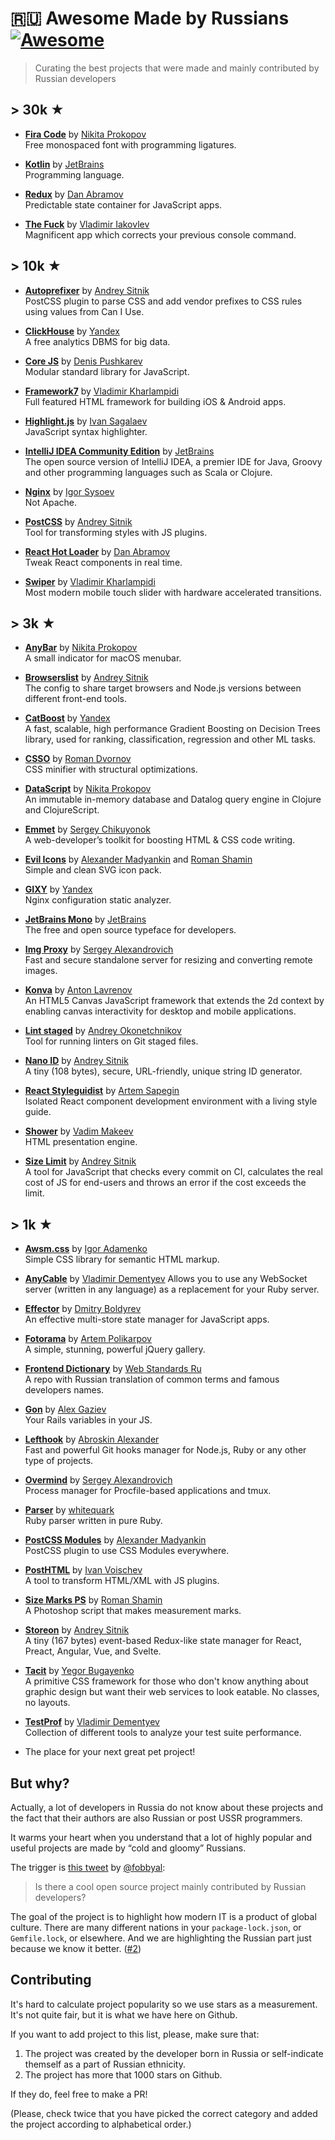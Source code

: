 # 🇷🇺 Awesome Made by Russians [![Awesome](https://awesome.re/badge.svg)](https://awesome.re)

> Curating the best projects that were made and mainly contributed by Russian developers

## > 30k ★

- **[Fira Code](https://github.com/tonsky/FiraCode)** by [Nikita Prokopov](https://github.com/tonsky)  
  Free monospaced font with programming ligatures.
  
- **[Kotlin](https://github.com/JetBrains/kotlin)** by [JetBrains](https://github.com/JetBrains)  
  Programming language.

- **[Redux](https://github.com/reduxjs/redux)** by [Dan Abramov](https://github.com/gaearon)  
  Predictable state container for JavaScript apps.

- **[The Fuck](https://github.com/nvbn/thefuck)** by [Vladimir Iakovlev](https://github.com/nvbn)  
  Magnificent app which corrects your previous console command.

## > 10k ★

- **[Autoprefixer](https://github.com/postcss/autoprefixer)** by [Andrey Sitnik](https://github.com/ai)  
  PostCSS plugin to parse CSS and add vendor prefixes to CSS rules using values from Can I Use.
  
- **[ClickHouse](https://github.com/ClickHouse/ClickHouse)** by [Yandex](https://github.com/yandex)  
  A free analytics DBMS for big data.
  
- **[Core JS](https://github.com/zloirock/core-js)** by [Denis Pushkarev](https://github.com/zloirock/core-js)  
  Modular standard library for JavaScript.
  
- **[Framework7](https://github.com/framework7io/framework7)** by [Vladimir Kharlampidi](https://github.com/nolimits4web)  
  Full featured HTML framework for building iOS & Android apps.
  
- **[Highlight.js](https://github.com/highlightjs/highlight.js)** by [Ivan Sagalaev](https://github.com/isagalaev)  
  JavaScript syntax highlighter.
  
- **[IntelliJ IDEA Community Edition](https://github.com/JetBrains/intellij-community)** by [JetBrains](https://github.com/JetBrains)  
  The open source version of IntelliJ IDEA, a premier IDE for Java, Groovy and other programming languages such as Scala or Clojure.
  
- **[Nginx](https://github.com/nginx/nginx)** by [Igor Sysoev](https://github.com/igorsysoev)  
  Not Apache.
  
- **[PostCSS](https://github.com/postcss/postcss)** by [Andrey Sitnik](https://github.com/ai)  
  Tool for transforming styles with JS plugins.
  
- **[React Hot Loader](https://github.com/gaearon/react-hot-loader)** by [Dan Abramov](https://github.com/gaearon)  
  Tweak React components in real time.
  
- **[Swiper](https://github.com/nolimits4web/swiper)** by [Vladimir Kharlampidi](https://github.com/nolimits4web)  
  Most modern mobile touch slider with hardware accelerated transitions.

## > 3k ★

- **[AnyBar](https://github.com/tonsky/AnyBar)** by [Nikita Prokopov](https://github.com/tonsky)  
  A small indicator for macOS menubar.

- **[Browserslist](https://github.com/browserslist/browserslist)** by [Andrey Sitnik](https://github.com/ai)  
  The config to share target browsers and Node.js versions between different front-end tools.

- **[CatBoost](https://github.com/catboost/catboost)** by [Yandex](https://github.com/yandex)  
  A fast, scalable, high performance Gradient Boosting on Decision Trees library, used for ranking, classification, regression and other ML tasks.

- **[CSSO](https://github.com/css/csso)** by [Roman Dvornov](https://github.com/lahmatiy)  
  CSS minifier with structural optimizations.
  
- **[DataScript](https://github.com/tonsky/datascript)** by [Nikita Prokopov](https://github.com/tonsky)  
  An immutable in-memory database and Datalog query engine in Clojure and ClojureScript.

- **[Emmet](https://github.com/emmetio/emmet)** by [Sergey Chikuyonok](https://github.com/sergeche)  
  A web-developer’s toolkit for boosting HTML & CSS code writing.
  
- **[Evil Icons](https://github.com/evil-icons/evil-icons)** by [Alexander Madyankin](https://github.com/outpunk) and [Roman Shamin](https://github.com/romashamin)  
  Simple and clean SVG icon pack.

- **[GIXY](https://github.com/yandex/gixy)** by [Yandex](https://github.com/yandex)  
  Nginx configuration static analyzer.

- **[JetBrains Mono](https://github.com/JetBrains/JetBrainsMono)** by [JetBrains](https://github.com/JetBrains)  
  The free and open source typeface for developers.

- **[Img Proxy](https://github.com/imgproxy/imgproxy)** by [Sergey Alexandrovich](https://github.com/DarthSim)  
  Fast and secure standalone server for resizing and converting remote images.

- **[Konva](https://github.com/konvajs/konva)** by [Anton Lavrenov](https://github.com/lavrton)  
  An HTML5 Canvas JavaScript framework that extends the 2d context by enabling canvas interactivity for desktop and mobile applications.

- **[Lint staged](https://github.com/okonet/lint-staged)** by [Andrey Okonetchnikov](https://github.com/okonet)  
  Tool for running linters on Git staged files.
  
- **[Nano ID](https://github.com/ai/nanoid)** by [Andrey Sitnik](https://github.com/ai)  
  A tiny (108 bytes), secure, URL-friendly, unique string ID generator.

- **[React Styleguidist](https://github.com/styleguidist/react-styleguidist)** by [Artem Sapegin](https://github.com/sapegin)  
  Isolated React component development environment with a living style guide.

- **[Shower](https://github.com/shower/shower)** by [Vadim Makeev](https://github.com/pepelsbey)  
  HTML presentation engine.

- **[Size Limit](https://github.com/ai/size-limit)** by [Andrey Sitnik](https://github.com/ai)  
  A tool for JavaScript that checks every commit on CI, calculates the real cost of JS for end-users and throws an error if the cost exceeds the limit.

## > 1k ★

- **[Awsm.css](https://github.com/igoradamenko/awsm.css)** by [Igor Adamenko](https://github.com/igoradamenko)  
  Simple CSS library for semantic HTML markup.
  
- **[AnyCable](https://github.com/anycable/anycable)** by [Vladimir Dementyev](https://github.com/palkan)
  Allows you to use any WebSocket server (written in any language) as a replacement for your Ruby server.

- **[Effector](https://github.com/zerobias/effector)** by [Dmitry Boldyrev](https://github.com/zerobias/effector)  
  An effective multi-store state manager for JavaScript apps.
  
- **[Fotorama](https://github.com/artpolikarpov/fotorama)** by [Artem Polikarpov](https://github.com/artpolikarpov)  
  A simple, stunning, powerful jQuery gallery.
  
- **[Frontend Dictionary](https://github.com/web-standards-ru/dictionary)** by [Web Standards Ru](https://github.com/web-standards-ru)  
  A repo with Russian translation of common terms and famous developers names.
  
- **[Gon](https://github.com/gazay/gon)** by [Alex Gaziev](https://github.com/gazay)  
  Your Rails variables in your JS.
  
- **[Lefthook](https://github.com/Arkweid/lefthook)** by [Abroskin Alexander](https://github.com/Arkweid)  
  Fast and powerful Git hooks manager for Node.js, Ruby or any other type of projects.
  
- **[Overmind](https://github.com/DarthSim/overmind)** by [Sergey Alexandrovich](https://github.com/DarthSim)  
  Process manager for Procfile-based applications and tmux.
  
- **[Parser](https://github.com/whitequark/parser)** by [whitequark](https://github.com/whitequark)  
  Ruby parser written in pure Ruby.
  
- **[PostCSS Modules](https://github.com/css-modules/postcss-modules)** by [Alexander Madyankin](https://github.com/outpunk)  
  PostCSS plugin to use CSS Modules everywhere.
  
- **[PostHTML](https://github.com/posthtml/posthtml)** by [Ivan Voischev](https://github.com/voischev)  
  A tool to transform HTML/XML with JS plugins.
  
- **[Size Marks PS](https://github.com/romashamin/Size-Marks-PS)** by [Roman Shamin](https://github.com/romashamin)  
  A Photoshop script that makes measurement marks.
  
- **[Storeon](https://github.com/storeon/storeon)** by [Andrey Sitnik](https://github.com/ai)  
  A tiny (167 bytes) event-based Redux-like state manager for React, Preact, Angular, Vue, and Svelte.
  
- **[Tacit](https://github.com/yegor256/tacit)** by [Yegor Bugayenko](https://github.com/yegor256)  
  A primitive CSS framework for those who don't know anything about graphic design but want their web services to look eatable. No classes, no layouts.
  
- **[TestProf](https://github.com/test-prof/test-prof)** by [Vladimir Dementyev](https://github.com/palkan)  
  Collection of different tools to analyze your test suite performance.

- The place for your next great pet project!
  
## But why?

Actually, a lot of developers in Russia do not know about these projects and the fact that their authors are also Russian or post USSR programmers.

It warms your heart when you understand that a lot of highly popular and useful projects are made by “cold and gloomy” Russians.

The trigger is [this tweet](https://twitter.com/fobbyal/status/1290311704803340288) by [@fobbyal](https://github.com/fobbyal):

> Is there a cool open source project mainly contributed by Russian developers?

The goal of the project is to highlight how modern IT is a product of global culture. There are many different nations in your `package-lock.json`, or `Gemfile.lock`, or elsewhere. And we are highlighting the Russian part just because we know it better. ([#2](https://github.com/igoradamenko/awesome-made-in-russia/issues/2))

## Contributing 

It's hard to calculate project popularity so we use stars as a measurement. It's not quite fair, but it is what we have here on Github.

If you want to add project to this list, please, make sure that:

1. The project was created by the developer born in Russia or self-indicate themself as a part of Russian ethnicity.
2. The project has more that 1000 stars on Github.

If they do, feel free to make a PR!

(Please, check twice that you have picked the correct category and added the project according to alphabetical order.)
